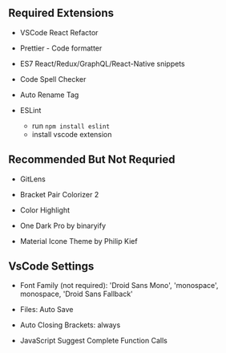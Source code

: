 ## Required Extensions 

- VSCode React Refactor

- Prettier - Code formatter

- ES7 React/Redux/GraphQL/React-Native snippets

- Code Spell Checker

- Auto Rename Tag

- ESLint
    - run `npm install eslint`
    - install vscode extension

## Recommended But Not Requried

- GitLens

- Bracket Pair Colorizer 2

- Color Highlight

- One Dark Pro by binaryify

- Material Icone Theme by Philip Kief


## VsCode Settings

- Font Family (not required): 'Droid Sans Mono', 'monospace', monospace, 'Droid Sans Fallback'

- Files: Auto Save

- Auto Closing Brackets: always

- JavaScript Suggest Complete Function Calls
